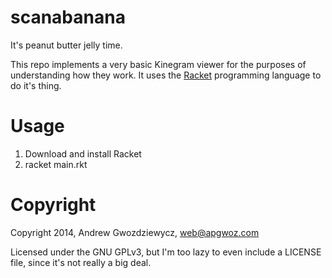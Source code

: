 # scanabanana

It's peanut butter jelly time.

This repo implements a very basic Kinegram viewer for the purposes of understanding how they work. It uses the [Racket](http://racket-lang.org) programming language to do it's thing.

# Usage

1. Download and install Racket
2. racket main.rkt

# Copyright

Copyright 2014, Andrew Gwozdziewycz, web@apgwoz.com

Licensed under the GNU GPLv3, but I'm too lazy to even include a LICENSE file, since it's not really a big deal.

